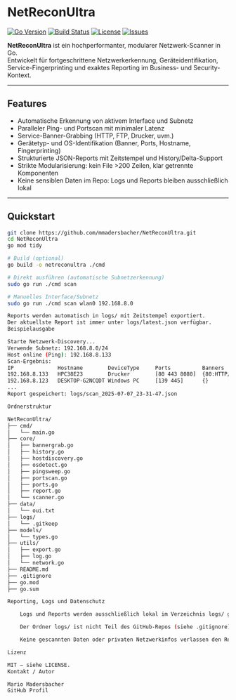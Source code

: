# NetReconUltra

[![Go Version](https://img.shields.io/badge/go-%3E=1.22-blue?logo=go)](https://golang.org)
[![Build Status](https://img.shields.io/badge/build-passing-brightgreen)]()
[![License](https://img.shields.io/github/license/mmadersbacher/NetReconUltra)](LICENSE)
[![Issues](https://img.shields.io/github/issues/mmadersbacher/NetReconUltra?color=blue)](https://github.com/mmadersbacher/NetReconUltra/issues)

**NetReconUltra** ist ein hochperformanter, modularer Netzwerk-Scanner in Go.  
Entwickelt für fortgeschrittene Netzwerkerkennung, Geräteidentifikation, Service-Fingerprinting und exaktes Reporting im Business- und Security-Kontext.

---

## Features

- Automatische Erkennung von aktivem Interface und Subnetz
- Paralleler Ping- und Portscan mit minimaler Latenz
- Service-Banner-Grabbing (HTTP, FTP, Drucker, uvm.)
- Gerätetyp- und OS-Identifikation (Banner, Ports, Hostname, Fingerprinting)
- Strukturierte JSON-Reports mit Zeitstempel und History/Delta-Support
- Strikte Modularisierung: kein File >200 Zeilen, klar getrennte Komponenten
- Keine sensiblen Daten im Repo: Logs und Reports bleiben ausschließlich lokal

---

## Quickstart

```sh
git clone https://github.com/mmadersbacher/NetReconUltra.git
cd NetReconUltra
go mod tidy

# Build (optional)
go build -o netreconultra ./cmd

# Direkt ausführen (automatische Subnetzerkennung)
sudo go run ./cmd scan

# Manuelles Interface/Subnetz
sudo go run ./cmd scan wlan0 192.168.8.0

Reports werden automatisch in logs/ mit Zeitstempel exportiert.
Der aktuellste Report ist immer unter logs/latest.json verfügbar.
Beispielausgabe

Starte Netzwerk-Discovery...
Verwende Subnetz: 192.168.8.0/24
Host online (Ping): 192.168.8.133
Scan-Ergebnis:
IP              Hostname        DeviceType     Ports          Banners                   FoundBy
192.168.8.133   HPC38E23        Drucker        [80 443 8080]  {80:HTTP/1.1 ...}         [ping portscan]
192.168.8.123   DESKTOP-G2NCQDT Windows PC     [139 445]      {}                        [ping portscan]
...
Report gespeichert: logs/scan_2025-07-07_23-31-47.json

Ordnerstruktur

NetReconUltra/
├── cmd/
│   └── main.go
├── core/
│   ├── bannergrab.go
│   ├── history.go
│   ├── hostdiscovery.go
│   ├── osdetect.go
│   ├── pingsweep.go
│   ├── portscan.go
│   ├── ports.go
│   ├── report.go
│   └── scanner.go
├── data/
│   └── oui.txt
├── logs/
│   └── .gitkeep
├── models/
│   └── types.go
├── utils/
│   ├── export.go
│   ├── log.go
│   └── network.go
├── README.md
├── .gitignore
├── go.mod
├── go.sum

Reporting, Logs und Datenschutz

    Logs und Reports werden ausschließlich lokal im Verzeichnis logs/ gespeichert.

    Der Ordner logs/ ist nicht Teil des GitHub-Repos (siehe .gitignore).

    Keine gescannten Daten oder privaten Netzwerkinfos verlassen den Rechner.

Lizenz

MIT – siehe LICENSE.
Kontakt / Autor

Mario Madersbacher
GitHub Profil

